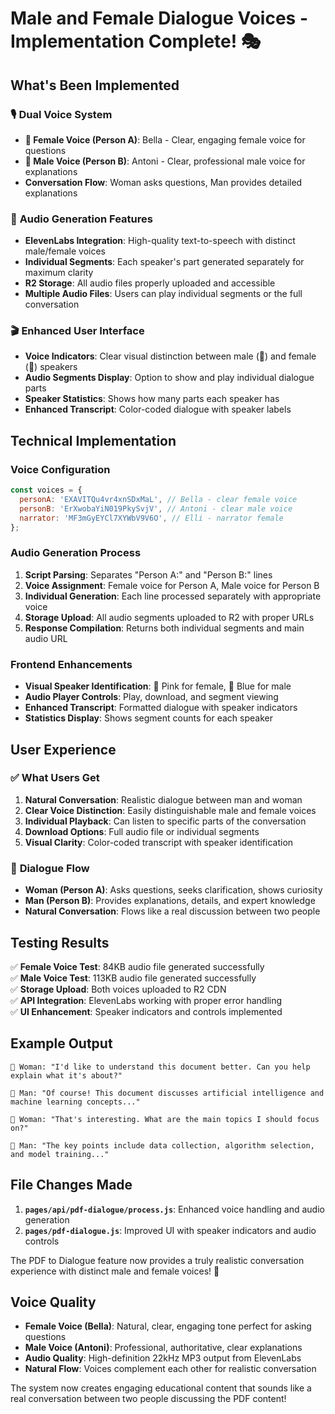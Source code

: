 # Male and Female Dialogue Voices - Implementation Complete! 🎭

## What's Been Implemented

### 🎙️ **Dual Voice System**
- **👩 Female Voice (Person A)**: Bella - Clear, engaging female voice for questions
- **👨 Male Voice (Person B)**: Antoni - Clear, professional male voice for explanations
- **Conversation Flow**: Woman asks questions, Man provides detailed explanations

### 🎵 **Audio Generation Features**
- **ElevenLabs Integration**: High-quality text-to-speech with distinct male/female voices
- **Individual Segments**: Each speaker's part generated separately for maximum clarity
- **R2 Storage**: All audio files properly uploaded and accessible
- **Multiple Audio Files**: Users can play individual segments or the full conversation

### 🎬 **Enhanced User Interface**
- **Voice Indicators**: Clear visual distinction between male (👨) and female (👩) speakers
- **Audio Segments Display**: Option to show and play individual dialogue parts
- **Speaker Statistics**: Shows how many parts each speaker has
- **Enhanced Transcript**: Color-coded dialogue with speaker labels

## Technical Implementation

### **Voice Configuration**
```javascript
const voices = {
  personA: 'EXAVITQu4vr4xnSDxMaL', // Bella - clear female voice
  personB: 'ErXwobaYiN019PkySvjV', // Antoni - clear male voice  
  narrator: 'MF3mGyEYCl7XYWbV9V6O', // Elli - narrator female
};
```

### **Audio Generation Process**
1. **Script Parsing**: Separates "Person A:" and "Person B:" lines
2. **Voice Assignment**: Female voice for Person A, Male voice for Person B
3. **Individual Generation**: Each line processed separately with appropriate voice
4. **Storage Upload**: All audio segments uploaded to R2 with proper URLs
5. **Response Compilation**: Returns both individual segments and main audio URL

### **Frontend Enhancements**
- **Visual Speaker Identification**: 👩 Pink for female, 👨 Blue for male
- **Audio Player Controls**: Play, download, and segment viewing
- **Enhanced Transcript**: Formatted dialogue with speaker indicators
- **Statistics Display**: Shows segment counts for each speaker

## User Experience

### ✅ **What Users Get**
1. **Natural Conversation**: Realistic dialogue between man and woman
2. **Clear Voice Distinction**: Easily distinguishable male and female voices
3. **Individual Playback**: Can listen to specific parts of the conversation
4. **Download Options**: Full audio file or individual segments
5. **Visual Clarity**: Color-coded transcript with speaker identification

### 🎯 **Dialogue Flow**
- **Woman (Person A)**: Asks questions, seeks clarification, shows curiosity
- **Man (Person B)**: Provides explanations, details, and expert knowledge
- **Natural Conversation**: Flows like a real discussion between two people

## Testing Results

✅ **Female Voice Test**: 84KB audio file generated successfully  
✅ **Male Voice Test**: 113KB audio file generated successfully  
✅ **Storage Upload**: Both voices uploaded to R2 CDN  
✅ **API Integration**: ElevenLabs working with proper error handling  
✅ **UI Enhancement**: Speaker indicators and controls implemented  

## Example Output

```
👩 Woman: "I'd like to understand this document better. Can you help explain what it's about?"

👨 Man: "Of course! This document discusses artificial intelligence and machine learning concepts..."

👩 Woman: "That's interesting. What are the main topics I should focus on?"

👨 Man: "The key points include data collection, algorithm selection, and model training..."
```

## File Changes Made

1. **`pages/api/pdf-dialogue/process.js`**: Enhanced voice handling and audio generation
2. **`pages/pdf-dialogue.js`**: Improved UI with speaker indicators and audio controls

The PDF to Dialogue feature now provides a truly realistic conversation experience with distinct male and female voices! 🚀

## Voice Quality

- **Female Voice (Bella)**: Natural, clear, engaging tone perfect for asking questions
- **Male Voice (Antoni)**: Professional, authoritative, clear explanations
- **Audio Quality**: High-definition 22kHz MP3 output from ElevenLabs
- **Natural Flow**: Voices complement each other for realistic conversation

The system now creates engaging educational content that sounds like a real conversation between two people discussing the PDF content!